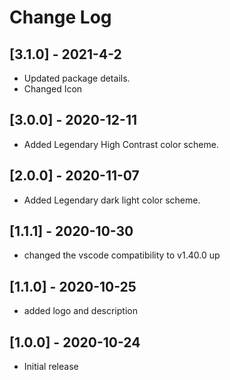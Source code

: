 # Change Log

## [3.1.0] - 2021-4-2

- Updated package details.
- Changed Icon

## [3.0.0] - 2020-12-11

- Added Legendary High Contrast color scheme.

## [2.0.0] - 2020-11-07

- Added Legendary dark light color scheme.

## [1.1.1] - 2020-10-30

- changed the vscode compatibility to v1.40.0 up

## [1.1.0] - 2020-10-25

- added logo and description

## [1.0.0] - 2020-10-24

- Initial release
